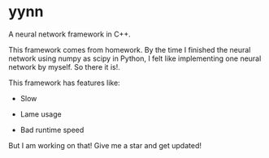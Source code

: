 # yynn
A neural network framework in C++.

This framework comes from homework. By the time I finished the neural network using numpy as scipy in Python, I felt like implementing one neural network by myself. So there it is!.


This framework has features like:

- Slow

- Lame usage

- Bad runtime speed

But I am working on that! Give me a star and get updated!
